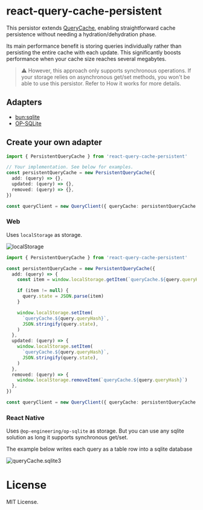 # react-query-cache-persistent

This persistor extends [QueryCache](https://tanstack.com/query/v5/docs/reference/QueryCache), enabling straightforward cache persistence without needing a hydration/dehydration phase.

Its main performance benefit is storing queries individually rather than persisting the entire cache with each update. This significantly boosts performance when your cache size reaches several megabytes.

> ⚠️ However, this approach only supports synchronous operations. If your storage relies on asynchronous get/set methods, you won't be able to use this persistor. Refer to How it works for more details.

## Adapters

- [bun:sqlite](./packages/adapter-bun-sqlite/README.md)
- [OP-SQLite](./packages/adapter-op-sqlite/README.md)

## Create your own adapter

```ts
import { PersistentQueryCache } from 'react-query-cache-persistent'

// Your implementation. See below for examples.
const persistentQueryCache = new PersistentQueryCache({
  add: (query) => {},
  updated: (query) => {},
  removed: (query) => {},
})

const queryClient = new QueryClient({ queryCache: persistentQueryCache })
```

### Web

Uses `localStorage` as storage.

![localStorage](https://github.com/patlux/react-query-cache-persistent/assets/4481570/5c7c1ebf-9c94-4171-b411-224debe1b7fb)

```ts
import { PersistentQueryCache } from 'react-query-cache-persistent'

const persistentQueryCache = new PersistentQueryCache({
  add: (query) => {
    const item = window.localStorage.getItem(`queryCache.${query.queryHash}`)

    if (item != null) {
      query.state = JSON.parse(item)
    }

    window.localStorage.setItem(
      `queryCache.${query.queryHash}`,
      JSON.stringify(query.state),
    )
  },
  updated: (query) => {
    window.localStorage.setItem(
      `queryCache.${query.queryHash}`,
      JSON.stringify(query.state),
    )
  },
  removed: (query) => {
    window.localStorage.removeItem(`queryCache.${query.queryHash}`)
  },
})

const queryClient = new QueryClient({ queryCache: persistentQueryCache })
```

### React Native

Uses `@op-engineering/op-sqlite` as storage. But you can use any sqlite solution as long it supports synchronous get/set.

The example below writes each query as a table row into a sqlite database

![queryCache.sqlite3](https://github.com/patlux/react-query-cache-persistent/assets/4481570/8913de2a-4af8-46e1-858f-478d8ce9914d)

# License

MIT License.
